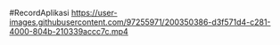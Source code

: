 #RecordAplikasi
https://user-images.githubusercontent.com/97255971/200350386-d3f571d4-c281-4000-804b-210339accc7c.mp4
